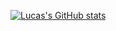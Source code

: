 [![Lucas's GitHub stats](https://github-readme-stats.vercel.app/api?username=Sinuelo&show_icons=true&theme=codeSTACKr)](https://github.com/Sinuelo/github-readme-stats)
